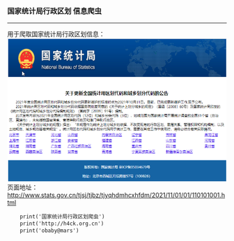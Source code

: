 ### 国家统计局行政区划 信息爬虫 

-----
用于爬取国家统计局行政区划信息： 
![webpage](images/web.png)  
页面地址：http://www.stats.gov.cn/tjsj/tjbz/tjyqhdmhcxhfdm/2021/11/01/01/110101001.html  

```
    print('国家统计局行政区划爬虫')
    print('http://h4ck.org.cn')
    print('obaby@mars')
   ```